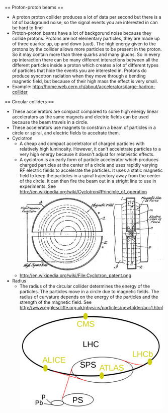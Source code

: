 == Proton-proton beams ==
 * A proton proton collider produces a lot of data per second but there is a lot of background noise, so the signal events you are interested in can be hard to find
 * Proton-proton beams have a lot of backgorund noise because they collide protons. Protons are not elementary particles, they are made up of three quarks: up, up and down (uud). The high energy given to the protons by the collider allows more particles to be present in the proton. So it may contain more than three quarks and many gluons. So in every pp interaction there can be many different interactions between all the different particles inside a proton which creates a lot of different types of particles that hide the events you are interested in. Protons do produce syncotron radiation when they move through a bending magnetic field, but because of their high mass the effect is very small.
 * Example: http://home.web.cern.ch/about/accelerators/large-hadron-collider

== Circular colliders ==
 * These accelerators are compact compared to some high energy linear accelerators as the same magnets and electric fields can be used because the beam travels in a circle.
 * These accelerators use magnets to constrain a beam of particles in a circle or spiral, and electric fields to accelrate them. 
 * Cyclotron
    + A cheap and compact acceletrator of charged particles with relatively high luminosity. However, it can't acceletrate particles to a very high energy because it doesn't adjust for relativistic effects.
    + A cyclotron is an early form of particle accelerator which produces charged particles at the center of a circle and uses rapidly varying RF electric fields to accelerate the particles. It uses a static magnetic field to keep the particles in a spiral trajectory away from the center of the circle. It can then fire the beam out in a stright line to use in experiments. See http://en.wikipedia.org/wiki/Cyclotron#Principle_of_operation
    ![alt text](../../../../../resources/img/Cyclotron_patent.png "Cyclotron Schematic")
    + http://en.wikipedia.org/wiki/File:Cyclotron_patent.png
 * Radius
    + The radius of the circular collider determines the energy of the particles. The particles move in a circle due to magnetic fields. The radius of curvature depends on the energy of the particles and the strength of the magnetic field. See http://www.egglescliffe.org.uk/physics/particles/newfolder/acc1.html
    ![alt text](../../../../../resources/img/Radius.png "LHC Schematic")

